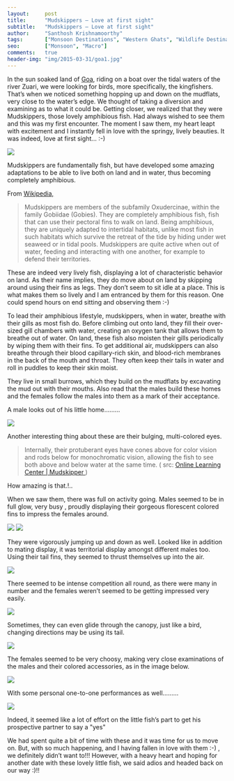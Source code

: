 ```yaml
---
layout:     post
title:      "Mudskippers – Love at first sight"
subtitle:   "Mudskippers – Love at first sight"
author:     "Santhosh Krishnamoorthy"
tags:       ["Monsoon Destinations", "Western Ghats", "Wildlife Destinations", "Goa Wildlife"]
seo:		["Monsoon", "Macro"]
comments:   true
header-img: "img/2015-03-31/goa1.jpg"
---
```


<p>
In the sun soaked land of <a href="http://www.wilderhood.com/destination/Goa" target="_blank">Goa</a>, riding on a boat over the tidal waters of the river Zuari, we were looking for birds, more specifically, the kingfishers. That’s when we noticed something hopping up and down on the mudflats, very close to the water’s edge. We thought of taking a diversion and examining as to what it could be. Getting closer, we realized that they were Mudskippers, those lovely amphibious fish. Had always wished to see them and this was my first encounter. The moment I saw them, my heart leapt with excitement and I instantly fell in love with the springy, lively beauties. It was indeed, love at first sight… :-)
</p>

<img src="{{ site.baseurl }}/img/2015-03-31/goa2.jpg">

<p>
Mudskippers are fundamentally fish, but have developed some amazing adaptations to be able to live both on land and in water, thus becoming completely amphibious.
</p>

<p>
From <a href="http://en.wikipedia.org/wiki/Mudskipper"> Wikipedia,</a>
</p>

>Mudskippers are members of the subfamily Oxudercinae, within the family Gobiidae (Gobies). They are completely amphibious fish, fish that can use their pectoral fins to walk on land. Being amphibious, they are uniquely adapted to intertidal habitats, unlike most fish in such habitats which survive the retreat of the tide by hiding under wet seaweed or in tidal pools. Mudskippers are quite active when out of water, feeding and interacting with one another, for example to defend their territories.

<p>
These are indeed very lively fish, displaying a lot of characteristic behavior on land. As their name implies, they do move about on land by skipping around using their fins as legs. They don’t seem to sit idle at a place. This is what makes them so lively and I am entranced by them for this reason. One could spend hours on end sitting and observing them :-)
</p>

<p>
To lead their amphibious lifestyle, mudskippers, when in water, breathe with their gills as most fish do. Before climbing out onto land, they fill their over-sized gill chambers with water, creating an oxygen tank that allows them to breathe out of water. On land, these fish also moisten their gills periodically by wiping them with their fins. To get additional air, mudskippers can also breathe through their blood capillary-rich skin, and blood-rich membranes in the back of the mouth and throat. They often keep their tails in water and roll in puddles to keep their skin moist.
</p>

<p>
They live in small burrows, which they build on the mudflats by excavating the mud out with their mouths. Also read that the males build these homes and the females follow the males into them as a mark of their acceptance.
</p>

<p>
A male looks out of his little home………
</p>

<img src="{{ site.baseurl }}/img/2015-03-31/goa3.jpg">

<p>Another interesting thing about these are their bulging, multi-colored eyes.</p>
	
>Internally, their protuberant eyes have cones above for color vision and rods below for monochromatic vision, allowing the fish to see both above and below water at the same time.  ( src: <a href="http://www.aquariumofpacific.org/onlinelearningcenter/species/mudskipper"> Online Learning Center | Mudskipper </a>)

<p>
How amazing is that.!..
</p>

<p>
When we saw them, there was full on activity going. Males seemed to be in full glow, very busy , proudly displaying their gorgeous florescent colored fins to impress the females around.
</p>

<img src="{{ site.baseurl }}/img/2015-03-31/goa4.jpg">
<img src="{{ site.baseurl }}/img/2015-03-31/goa1.jpg">

<p>
They were vigorously jumping up and down as well. Looked like in addition to mating display, it was territorial display amongst different males too. Using their tail fins, they seemed to thrust themselves up into the air.
</p>

<img src="{{ site.baseurl }}/img/2015-03-31/goa5.jpg">

<p>
There seemed to be intense competition all round, as there were many in number and the females weren’t seemed to be getting impressed very easily.
</p>

<img src="{{ site.baseurl }}/img/2015-03-31/goa6.jpg">

<p>
Sometimes, they can even glide through the canopy, just like a bird, changing directions may be using its tail.
</p>


<img src="{{ site.baseurl }}/img/2015-03-31/goa6.jpg">

<p>
The females seemed to be very choosy, making very close examinations of the males and their colored accessories, as in the image below.
</p>

<img src="{{ site.baseurl }}/img/2015-03-31/goa7.jpg">

<p>
With some personal one-to-one performances as well………
</p>

<img src="{{ site.baseurl }}/img/2015-03-31/goa8.jpg">

<p>
Indeed, it seemed like a lot of effort on the little fish’s part to get his prospective partner to say a "yes"
</p>

<p>
We had spent quite a bit of time with these and it was time for us to move on. But, with so much happening, and I having fallen in love with them :-) , we definitely didn’t want to!!! However, with a heavy heart and hoping for another date with these lovely little fish, we said adios and headed back on our way :)!!
</p>